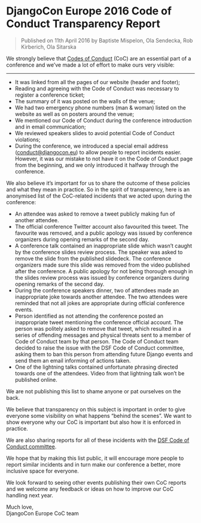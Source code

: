 # DjangoCon Europe 2016 Code of Conduct Transparency Report

> Published on 11th April 2016 by Baptiste Mispelon, Ola Sendecka, Rob Kirberich, Ola Sitarska

We strongly believe that [Codes of Conduct](https://2016.djangocon.eu/coc/) (CoC) are an essential part of a conference and we’ve made a lot of effort to make ours very visible:

---

- It was linked from all the pages of our website (header and footer);
- Reading and agreeing with the Code of Conduct was necessary to register a conference ticket;
- The summary of it was posted on the walls of the venue;
- We had two emergency phone numbers (man & woman) listed on the website as well as on posters around the venue;
- We mentioned our Code of Conduct during the conference introduction and in email communication;
- We reviewed speakers slides to avoid potential Code of Conduct violations;
- During the conference, we introduced a special email address (conduct@djangocon.eu) to allow people to report incidents easier. However, it was our mistake to not have it on the Code of Conduct page from the beginning, and we only introduced it halfway through the conference.

We also believe it’s important for us to share the outcome of these policies and what they mean in practice.
So in the spirit of transparency, here is an anonymised list of the CoC-related incidents that we acted upon during the conference:

- An attendee was asked to remove a tweet publicly making fun of another attendee.
- The official conference Twitter account also favourited this tweet. The favourite was removed, and a public apology was issued by conference organizers during opening remarks of the second day.
- A conference talk contained an inappropriate slide which wasn’t caught by the conference slides review process. The speaker was asked to remove the slide from the published slidedeck. The conference organizers made sure this slide was removed from the video published after the conference. A public apology for not being thorough enough in the slides review process was issued by conference organizers during opening remarks of the second day.
- During the conference speakers dinner, two of attendees made an inappropriate joke towards another attendee. The two attendees were reminded that not all jokes are appropriate during official conference events.
- Person identified as not attending the conference posted an inappropriate tweet mentioning the conference official account. The person was politely asked to remove that tweet, which resulted in a series of offending messages and physical threats sent to a member of Code of Conduct team by that person. The Code of Conduct team decided to raise the issue with the DSF Code of Conduct committee, asking them to ban this person from attending future Django events and send them an email informing of actions taken.
- One of the lightning talks contained unfortunate phrasing directed towards one of the attendees. Video from that lightning talk won’t be published online.

We are not publishing this list to shame anyone or pat ourselves on the back.

We believe that transparency on this subject is important in order to give everyone some visibility on what happens “behind the scenes”. We want to show everyone why our CoC is important but also how it is enforced in practice.

We are also sharing reports for all of these incidents with the [DSF Code of Conduct committee](https://www.djangoproject.com/foundation/committees/).

We hope that by making this list public, it will encourage more people to report similar incidents and in turn make our conference a better, more inclusive space for everyone.

We look forward to seeing other events publishing their own CoC reports and we welcome any feedback or ideas on how to improve our CoC handling next year.

Much love,  
DjangoCon Europe CoC team
